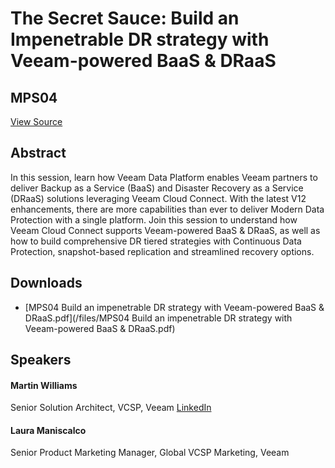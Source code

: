 # The Secret Sauce: Build an Impenetrable DR strategy with Veeam-powered BaaS & DRaaS
## MPS04
[View Source](https://connect.veeam.com/flow/veeam/veeamon2023/attendeeportal/page/sessioncatalog/session/1678314167474001bGF7)

## Abstract
In this session, learn how Veeam Data Platform enables Veeam partners to deliver Backup as a Service (BaaS) and Disaster Recovery as a Service (DRaaS) solutions leveraging Veeam Cloud Connect. With the latest V12 enhancements, there are more capabilities than ever to deliver Modern Data Protection with a single platform. Join this session to understand how Veeam Cloud Connect supports Veeam-powered BaaS & DRaaS, as well as how to build comprehensive DR tiered strategies with Continuous Data Protection, snapshot-based replication and streamlined recovery options.


## Downloads
- [MPS04 Build an impenetrable DR strategy with Veeam-powered BaaS & DRaaS.pdf](/files/MPS04 Build an impenetrable DR strategy with Veeam-powered BaaS & DRaaS.pdf)

## Speakers
#### Martin Williams
Senior Solution Architect, VCSP, Veeam
[LinkedIn](https://www.linkedin.com/in/marty-williams-a51b6011/)
#### Laura Maniscalco
Senior Product Marketing Manager, Global VCSP Marketing, Veeam